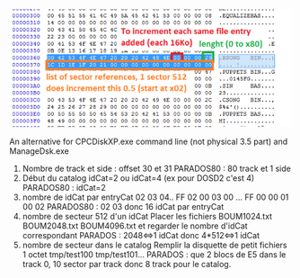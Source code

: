 ![DIRStruct_CPC.png](DIRStruct_CPC.png)

An alternative for CPCDiskXP.exe command line (not physical 3.5 part)
and ManageDsk.exe

1. Nombre de track et side : offset 30 et 31
PARADOS80 : 80 track et 1 side
2. Début du catalog
idCat=2 ou idCat=4 (ex pour DOSD2 c'est 4)
PARADOS80 : idCat=2
3. nombre de idCat par entryCat
02 03 04.. FF
02 00 03 00 ... FF 00 00 01 00 02
PARADOS80 : 02 03 donc 16 idCat par entryCat
4. nombre de secteur 512 d'un idCat
Placer les fichiers BOUM1024.txt BOUM2048.txt BOUM4096.txt et regarder le nombre d'idCat correspondant
PARADOS : 2048<=>1 idCat donc 4*512<=>1 idCat
5. nombre de secteur dans le catalog
Remplir la disquette de petit fichiers 1 octet tmp/test100 tmp/test101...
PARADOS : que 2 blocs de E5 dans le track 0, 10 sector par track donc 8 track pour le catalog.
